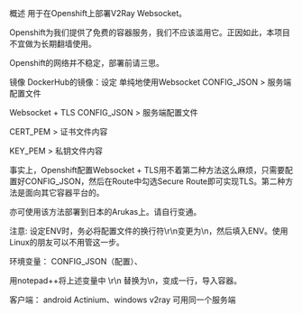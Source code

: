 
概述
用于在Openshift上部署V2Ray Websocket。

Openshift为我们提供了免费的容器服务，我们不应该滥用它。正因如此，本项目不宜做为长期翻墙使用。

Openshift的网络并不稳定，部署前请三思。

镜像
DockerHub的镜像：设定
单纯地使用Websocket
CONFIG_JSON > 服务端配置文件

Websocket + TLS
CONFIG_JSON > 服务端配置文件

CERT_PEM > 证书文件内容

KEY_PEM > 私钥文件内容

事实上，Openshift配置Websocket + TLS用不着第二种方法这么麻烦，只需要配置好CONFIG_JSON，然后在Route中勾选Secure Route即可实现TLS。第二种方法是面向其它容器平台的。

亦可使用该方法部署到日本的Arukas上。请自行变通。

注意:
设定ENV时，务必将配置文件的换行符\r\n变更为\n，然后填入ENV。使用Linux的朋友可以不用管这一步。


环境变量： CONFIG_JSON（配置）、

用notepad++将上述变量中 \r\n 替换为\n，变成一行，导入容器。

客户端： android Actinium、windows v2ray 可用同一个服务端
